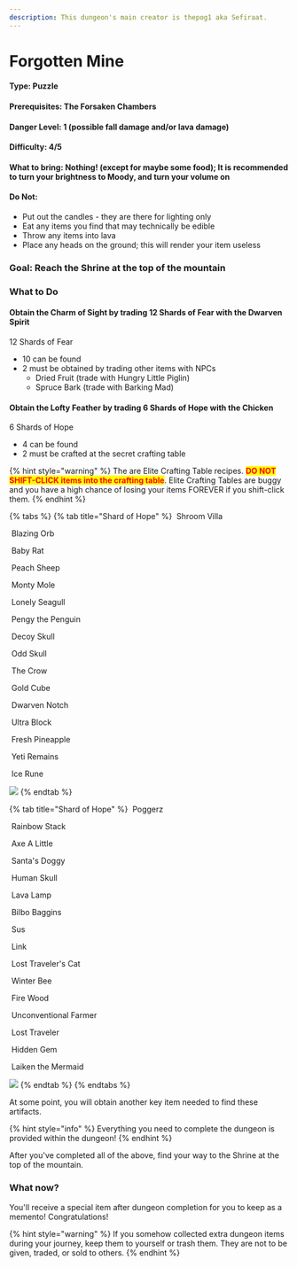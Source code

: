 ```yaml
---
description: This dungeon's main creator is thepog1 aka Sefiraat.
---
```


# Forgotten Mine

#### Type: Puzzle

#### Prerequisites: The Forsaken Chambers

#### Danger Level: 1 (possible fall damage and/or lava damage)

#### Difficulty: 4/5

#### What to bring: Nothing! (except for maybe some food); It is recommended to turn your brightness to Moody, and turn your volume on

#### Do Not:

* Put out the candles - they are there for lighting only
* Eat any items you find that may technically be edible
* Throw any items into lava
* Place any heads on the ground; this will render your item useless

### Goal: Reach the Shrine at the top of the mountain

### What to Do

#### Obtain the Charm of Sight by trading 12 Shards of Fear with the Dwarven Spirit

12 Shards of Fear

* 10 can be found&#x20;
* 2 must be obtained by trading other items with NPCs
  * Dried Fruit (trade with Hungry Little Piglin)
  * Spruce Bark (trade with Barking Mad)

#### Obtain the Lofty Feather by trading 6 Shards of Hope with the Chicken

6 Shards of Hope

* 4 can be found
* 2 must be crafted at the secret crafting table

{% hint style="warning" %}
The are Elite Crafting Table recipes. <mark style="color:red;">**DO NOT SHIFT-CLICK items into the crafting table**</mark>. Elite Crafting Tables are buggy and you have a high chance of losing your items FOREVER if you shift-click them.
{% endhint %}

{% tabs %}
{% tab title="Shard of Hope" %}
<img src="../../.gitbook/assets/shroom villa.png" alt="" data-size="line"> Shroom Villa

<img src="../../.gitbook/assets/blazing orb.png" alt="" data-size="line"> Blazing Orb

<img src="../../.gitbook/assets/baby rat.png" alt="" data-size="line"> Baby Rat

<img src="../../.gitbook/assets/peach sheep.png" alt="" data-size="line"> Peach Sheep

<img src="../../.gitbook/assets/monty mole.png" alt="" data-size="line"> Monty Mole

<img src="../../.gitbook/assets/lonely seagull.png" alt="" data-size="line"> Lonely Seagull

<img src="../../.gitbook/assets/pengy the penguin.png" alt="" data-size="line"> Pengy the Penguin

<img src="../../.gitbook/assets/ReasonFoundDecoy.png" alt="" data-size="line"> Decoy Skull

<img src="../../.gitbook/assets/ABitOddish.png" alt="" data-size="line"> Odd Skull

<img src="../../.gitbook/assets/the crow.png" alt="" data-size="line"> The Crow

<img src="../../.gitbook/assets/gold cube.png" alt="" data-size="line"> Gold Cube

<img src="../../.gitbook/assets/dwarven notch.png" alt="" data-size="line"> Dwarven Notch

<img src="../../.gitbook/assets/ultra block.png" alt="" data-size="line"> Ultra Block

<img src="../../.gitbook/assets/fresh pineapple.png" alt="" data-size="line"> Fresh Pineapple

<img src="../../.gitbook/assets/yeti remains.png" alt="" data-size="line"> Yeti Remains

<img src="../../.gitbook/assets/ice rune.png" alt="" data-size="line"> Ice Rune



![](<../../.gitbook/assets/shard of hope 1.png>)
{% endtab %}

{% tab title="Shard of Hope" %}
<img src="../../.gitbook/assets/thepog1.png" alt="" data-size="line"> Poggerz

<img src="../../.gitbook/assets/rainbow stack.png" alt="" data-size="line"> Rainbow Stack

<img src="../../.gitbook/assets/axe a little.png" alt="" data-size="line"> Axe A Little

<img src="../../.gitbook/assets/santas doggy.png" alt="" data-size="line"> Santa's Doggy

<img src="../../.gitbook/assets/human skull.png" alt="" data-size="line"> Human Skull

<img src="../../.gitbook/assets/lava lamp.png" alt="" data-size="line"> Lava Lamp

<img src="../../.gitbook/assets/bilbo baggins.png" alt="" data-size="line"> Bilbo Baggins

<img src="../../.gitbook/assets/sus.png" alt="" data-size="line"> Sus

<img src="../../.gitbook/assets/link.png" alt="" data-size="line"> Link

<img src="../../.gitbook/assets/lost travelers cat.png" alt="" data-size="line"> Lost Traveler's Cat

<img src="../../.gitbook/assets/winter bee.png" alt="" data-size="line"> Winter Bee

<img src="../../.gitbook/assets/fire wood.png" alt="" data-size="line"> Fire Wood

<img src="../../.gitbook/assets/unconventional farmer.png" alt="" data-size="line"> Unconventional Farmer

<img src="../../.gitbook/assets/lost traveler.png" alt="" data-size="line"> Lost Traveler

<img src="../../.gitbook/assets/hidden gem.png" alt="" data-size="line"> Hidden Gem

<img src="../../.gitbook/assets/laiken the mermaid.png" alt="" data-size="line"> Laiken the Mermaid



![](<../../.gitbook/assets/shard of hope 2.png>)
{% endtab %}
{% endtabs %}



At some point, you will obtain another key item needed to find these artifacts.

{% hint style="info" %}
Everything you need to complete the dungeon is provided within the dungeon!&#x20;
{% endhint %}

After you've completed all of the above, find your way to the Shrine at the top of the mountain.

### What now?

You'll receive a special item after dungeon completion for you to keep as a memento! Congratulations!

{% hint style="warning" %}
If you somehow collected extra dungeon items during your journey, keep them to yourself or trash them. They are not to be given, traded, or sold to others.
{% endhint %}
